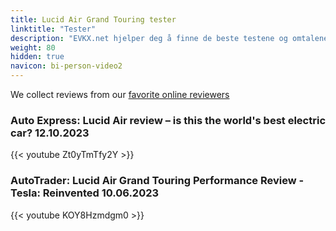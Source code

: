 ```yaml
---
title: Lucid Air Grand Touring tester
linktitle: "Tester"
description: "EVKX.net hjelper deg å finne de beste testene og omtalene av denne modellen. "
weight: 80
hidden: true
navicon: bi-person-video2
---
```

We collect reviews from our [favorite online reviewers](/guides/evreviewers/)

### Auto Express: Lucid Air review – is this the world's best electric car? 12.10.2023

{{< youtube Zt0yTmTfy2Y >}}

### AutoTrader: Lucid Air Grand Touring Performance Review - Tesla: Reinvented 10.06.2023

{{< youtube KOY8Hzmdgm0 >}}

